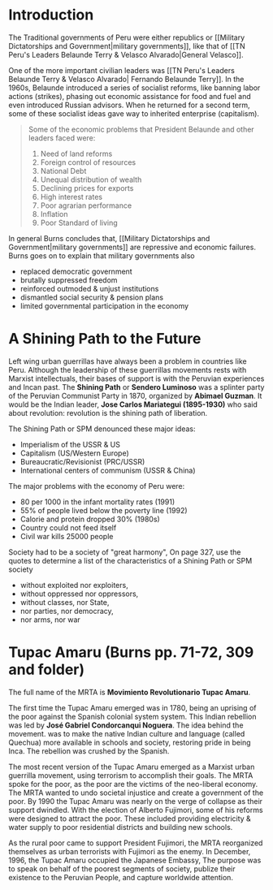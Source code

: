 # Introduction

The Traditional governments of Peru were either republics or [[Military Dictatorships and Government|military governments]], like that of [[TN Peru's Leaders Belaunde Terry & Velasco Alvarado|General Velasco]].

One of the more important civilian leaders was [[TN Peru's Leaders Belaunde Terry & Velasco Alvarado| Fernando Belaunde Terry]]. In the 1960s, Belaunde introduced a series of socialist reforms, like banning labor actions (strikes), phasing out economic assistance for food and fuel and even introduced Russian advisors. When he returned for a second term, some of these socialist ideas gave way to inherited enterprise (capitalism).

> Some of the economic problems that President Belaunde and other leaders faced were:
> 
> 1. Need of land reforms
> 2. Foreign control of resources
> 3. National Debt
> 4. Unequal distribution of wealth
> 5. Declining prices for exports
> 6. High interest rates
> 7. Poor agrarian performance
> 8. Inflation
> 9. Poor Standard of living

In general Burns concludes that, [[Military Dictatorships and Government|military governments]] are repressive and economic failures. Burns goes on to explain that military governments also

- replaced democratic government
- brutally suppressed freedom
- reinforced outmoded & unjust institutions
- dismantled social security & pension plans
- limited governmental participation in the economy

# A Shining Path to the Future

Left wing urban guerrillas have always been a problem in countries like Peru. Although the leadership of these guerrillas movements rests with Marxist intellectuals, their bases of support is with the Peruvian experiences and Incan past. The **Shining Path** or **Sendero Luminoso** was a splinter party of the Peruvian Communist Party in 1870, organized by **Abimael Guzman**. It would be the Indian leader, **Jose Carlos Mariategui (1895-1930)** who said about revolution: revolution is the shining path of liberation.

The Shining Path or SPM denounced these major ideas:
- Imperialism of the USSR & US
- Capitalism (US/Western Europe)
- Bureaucratic/Revisionist (PRC/USSR)
- International centers of communism (USSR & China)

The major problems with the economy of Peru were:
- 80 per 1000 in the infant mortality rates (1991)
- 55% of people lived below the poverty line (1992)
- Calorie and protein dropped 30% (1980s)
- Country could not feed itself
- Civil war kills 25000 people

Society had to be a society of "great harmony", On page 327, use the quotes to determine a list of the characteristics of a Shining Path or SPM society
- without exploited nor exploiters,
- without oppressed nor oppressors,
- without classes, nor State,
- nor parties, nor democracy,
- nor arms, nor war

# Tupac Amaru (Burns pp. 71-72, 309 and folder)

The full name of the MRTA is **Movimiento Revolutionario Tupac Amaru**.

The first time the Tupac Amaru emerged was in 1780, being an uprising of the poor against the Spanish colonial system system. This Indian rebellion was led by **José Gabriel Condorcanqui Noguera**. The idea behind the movement. was to make the native Indian culture and language (called Quechua) more available in schools and society, restoring pride in being Inca. The rebellion was crushed by the Spanish.

The most recent version of the Tupac Amaru emerged as a Marxist urban guerrilla movement, using terrorism to accomplish their goals. The MRTA spoke for the poor, as the poor are the victims of the neo-liberal economy. The MRTA wanted to undo societal injustice and create a government of the poor. By 1990 the Tupac Amaru was nearly on the verge of collapse as their support dwindled. With the election of Alberto Fujimori, some of his reforms were designed to attract the poor. These included providing electricity & water supply to poor residential districts and building new schools.

As the rural poor came to support President Fujimori, the MRTA reorganized themselves as urban terrorists with Fujimori as the enemy. In December, 1996, the Tupac Amaru occupied the Japanese Embassy, The purpose was to speak on behalf of the poorest segments of society, publize their existence to the Peruvian People, and capture worldwide attention.